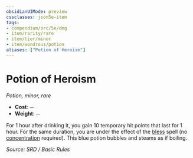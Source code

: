 ```yaml
---
obsidianUIMode: preview
cssclasses: json5e-item
tags:
- compendium/src/5e/dmg
- item/rarity/rare
- item/tier/minor
- item/wondrous/potion
aliases: ["Potion of Heroism"]
---
```

# Potion of Heroism
*Potion, minor, rare*  

- **Cost**: ⏤
- **Weight**: ⏤

For 1 hour after drinking it, you gain 10 temporary hit points that last for 1 hour. For the same duration, you are under the effect of the [bless](compendium/spells/bless.md) spell (no [concentration](rules/conditions.md#concentration) required). This blue potion bubbles and steams as if boiling.

*Source: SRD / Basic Rules*